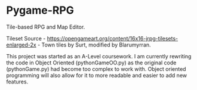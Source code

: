 # Pygame-RPG
Tile-based RPG and Map Editor.

Tileset Source - https://opengameart.org/content/16x16-jrpg-tilesets-enlarged-2x - Town tiles by Surt, modified by Blarumyrran.

This project was started as an A-Level coursework. I am currently rewriting the code in Object Oriented (pythonGameOO.py) as the original code (pythonGame.py) had become too complex to work with. Object oriented programming will also allow for it to more readable and easier to add new features.
